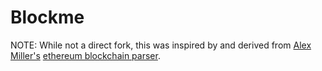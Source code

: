 # Blockme

NOTE: While not a direct fork, this was inspired by and derived from [Alex Miller's](https://github.com/alex-miller-0) [ethereum blockchain parser](https://github.com/alex-miller-0/Ethereum_Blockchain_Parser).